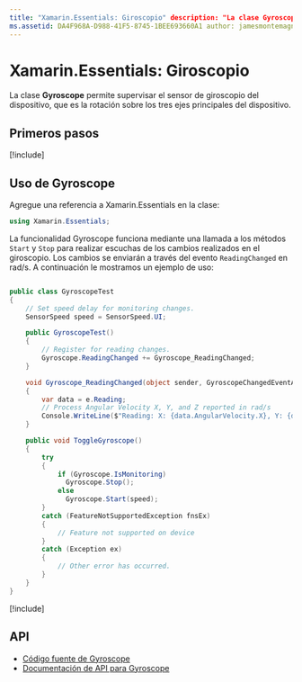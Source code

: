 ```yaml
---
title: "Xamarin.Essentials: Giroscopio" description: "La clase Gyroscope de Xamarin.Essentials permite supervisar el sensor de giroscopio del dispositivo, que mide la rotación sobre los tres ejes principales del dispositivo."
ms.assetid: DA4F968A-D988-41F5-8745-1BEE693660A1 author: jamesmontemagno ms.author: jamont ms.date: 11/04/2018 no-loc: [Xamarin.Forms, Xamarin.Essentials]
---
```


# <a name="xamarinessentials-gyroscope"></a>Xamarin.Essentials: Giroscopio

La clase **Gyroscope** permite supervisar el sensor de giroscopio del dispositivo, que es la rotación sobre los tres ejes principales del dispositivo.

## <a name="get-started"></a>Primeros pasos

[!include[](~/essentials/includes/get-started.md)]

## <a name="using-gyroscope"></a>Uso de Gyroscope

Agregue una referencia a Xamarin.Essentials en la clase:

```csharp
using Xamarin.Essentials;
```

La funcionalidad Gyroscope funciona mediante una llamada a los métodos `Start` y `Stop` para realizar escuchas de los cambios realizados en el giroscopio. Los cambios se enviarán a través del evento `ReadingChanged` en rad/s. A continuación le mostramos un ejemplo de uso:

```csharp

public class GyroscopeTest
{
    // Set speed delay for monitoring changes.
    SensorSpeed speed = SensorSpeed.UI;

    public GyroscopeTest()
    {
        // Register for reading changes.
        Gyroscope.ReadingChanged += Gyroscope_ReadingChanged;
    }

    void Gyroscope_ReadingChanged(object sender, GyroscopeChangedEventArgs e)
    {
        var data = e.Reading;
        // Process Angular Velocity X, Y, and Z reported in rad/s
        Console.WriteLine($"Reading: X: {data.AngularVelocity.X}, Y: {data.AngularVelocity.Y}, Z: {data.AngularVelocity.Z}");
    }

    public void ToggleGyroscope()
    {
        try
        {
            if (Gyroscope.IsMonitoring)
              Gyroscope.Stop();
            else
              Gyroscope.Start(speed);
        }
        catch (FeatureNotSupportedException fnsEx)
        {
            // Feature not supported on device
        }
        catch (Exception ex)
        {
            // Other error has occurred.
        }
    }
}
```

[!include[](~/essentials/includes/sensor-speed.md)]

## <a name="api"></a>API

- [Código fuente de Gyroscope](https://github.com/xamarin/Essentials/tree/master/Xamarin.Essentials/Gyroscope)
- [Documentación de API para Gyroscope](xref:Xamarin.Essentials.Gyroscope)
